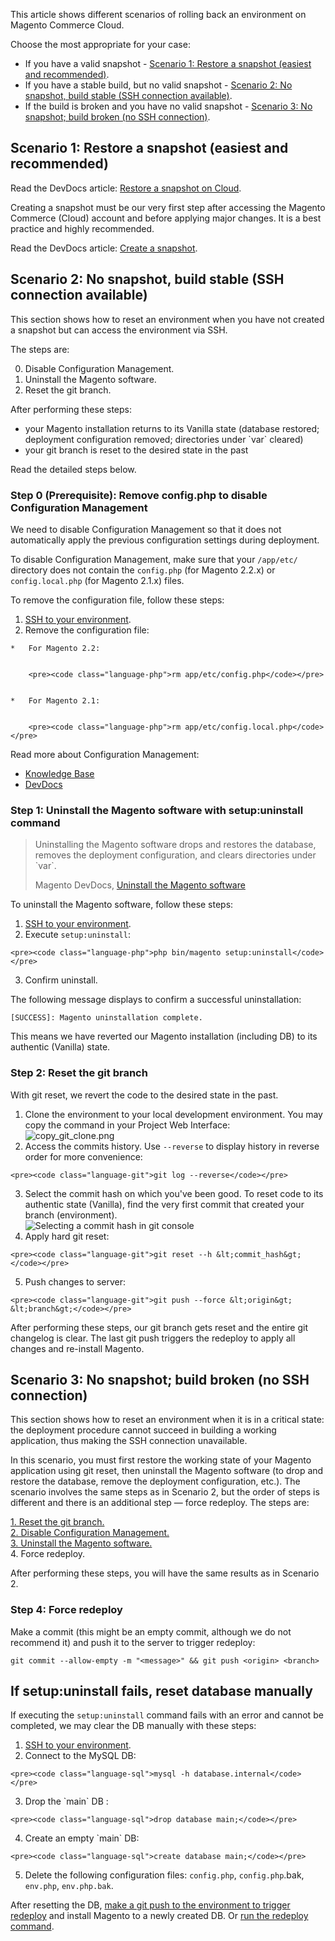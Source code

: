 This article shows different scenarios of rolling back an environment on Magento Commerce Cloud.

Choose the most appropriate for your case:

*   If you have a valid snapshot -&nbsp;<a href="#scen1" target="_self">Scenario 1: Restore a snapshot (easiest and recommended)</a>.
*   If you have a stable build, but no valid&nbsp;snapshot - <a href="#scen2" target="_self">Scenario 2: No snapshot, build stable (SSH connection available)</a>.
*   If the build is broken and you have no valid snapshot -&nbsp;<a href="#scen3" target="_self">Scenario 3: No snapshot; build broken (no SSH connection)</a>.

<h2 id="scen1"><span class="wysiwyg-color-green120">Scenario 1: Restore a snapshot (easiest and recommended)</span></h2>

Read the DevDocs article: [Restore a snapshot on Cloud](http://devdocs.magento.com/guides/v2.2/cloud/project/project-webint-snap.html#restore-snapshot).

<p class="info">Creating a snapshot must be our very first step after accessing the Magento Commerce (Cloud) account and before applying major changes. It is a best practice and highly recommended.</p>

Read the DevDocs article: [Create a snapshot](http://devdocs.magento.com/guides/v2.2/cloud/project/project-webint-snap.html#create-snapshot).

<h2 id="scen2"><span class="wysiwyg-color-orange110">Scenario 2: No snapshot, build stable (SSH connection available)</span></h2>

This section shows how to reset an environment when you have not created a snapshot but can access the environment via SSH.

The steps are:

0. Disable Configuration Management.  
 1. Uninstall the Magento software.  
 2. Reset the git branch.

After performing these steps:

*   your Magento installation returns to its Vanilla state (database restored; deployment configuration removed; directories under \`var\` cleared)
*   your git branch is reset to the desired state in the past

Read the detailed steps below.

<h3 id="disable_config_management">Step 0 (Prerequisite): Remove config.php to disable Configuration Management</h3>

We need to disable Configuration Management so that it does not automatically apply the previous configuration settings during deployment.

To disable Configuration Management, make sure that your `` /app/etc/ `` directory does not contain the `` config.php `` (for Magento 2.2.x) or `` config.local.php `` (for Magento 2.1.x) files.

To remove the configuration file, follow these steps:

1.   [SSH to your environment](http://devdocs.magento.com/guides/v2.2/cloud/env/environments-ssh.html#ssh).
2.   Remove the configuration file:
    
    *   For Magento 2.2:  
        
        
        <pre><code class="language-php">rm app/etc/config.php</code></pre>
        
        
    *   For Magento 2.1:  
        
        
        <pre><code class="language-php">rm app/etc/config.local.php</code></pre>
        
        
    
    
    

Read more about Configuration Management:

*   [Knowledge Base](https://support.magento.com/hc/en-us/articles/115003169574)
*   [DevDocs](http://devdocs.magento.com/guides/v2.2/cloud/live/sens-data-over.html)

<h3 id="setup-uninstall">Step 1: Uninstall the Magento software with setup:uninstall command</h3>

>  
> Uninstalling the Magento software drops and restores the database, removes the deployment configuration, and clears directories under \`var\`.
> 
> Magento DevDocs, [Uninstall the Magento software](http://devdocs.magento.com/guides/v2.2/install-gde/install/cli/install-cli-uninstall.html#instgde-install-uninstall)
> 

To uninstall the Magento software, follow these steps:

1.   [SSH to your environment](http://devdocs.magento.com/guides/v2.2/cloud/env/environments-ssh.html#ssh).
2.   Execute `` setup:uninstall ``:  
    
    
    <pre><code class="language-php">php bin/magento setup:uninstall</code></pre>
    
    
3.   Confirm uninstall.

The following message displays to confirm a successful uninstallation:

<pre><code class="language-php">[SUCCESS]: Magento uninstallation complete.</code></pre>

This means we have reverted our Magento installation (including DB) to its authentic (Vanilla) state.

<h3 id="reset-git-branch">Step 2: Reset the git branch</h3>

With git reset, we revert the code to the desired state in the past.

1.   Clone the environment to your local development environment. You may copy the command in your Project Web Interface:  
     ![copy_git_clone.png](https://support.magento.com/hc/article_attachments/360000963074/copy_git_clone.png)
2.   Access the commits history. Use `` --reverse `` to display history in reverse order for more convenience:  
    
    
    <pre><code class="language-git">git log --reverse</code></pre>
    
    
3.   Select the commit hash on which you've been good. To reset code to its authentic state (Vanilla), find the very first commit that created your branch (environment).  
     ![Selecting a commit hash in git console](https://support.magento.com/hc/article_attachments/360000945733/select_commit_hash.png)
4.   Apply hard git reset:  
    
    
    <pre><code class="language-git">git reset --h &lt;commit_hash&gt;</code></pre>
    
    
5.   Push changes to server:  
    
    
    <pre><code class="language-git">git push --force &lt;origin&gt; &lt;branch&gt;</code></pre>
    
    

After performing these steps, our git branch gets reset and the entire git changelog is clear. The last git push triggers the redeploy to apply all changes and re-install Magento.

<h2 id="scen3"><span class="wysiwyg-color-red110">Scenario 3: No snapshot; build broken (no SSH connection)</span></h2>

This section shows how to reset an environment when it is in a critical state: the deployment procedure cannot succeed in building a working application, thus making the SSH connection unavailable.

In this scenario, you must first restore the working state of your Magento application using git reset, then uninstall the Magento software (to drop and restore the database, remove the deployment configuration, etc.). The scenario involves the same steps as in Scenario 2, but the order of steps is different and there is an additional step — force redeploy. The steps are:

[1. Reset the git branch.](https://support.magento.com/hc/en-us/articles/360000852534#reset-git-branch)  
 [2. Disable Configuration Management.](https://support.magento.com/hc/en-us/articles/360000852534#disable_config_management)  
 [3. Uninstall the Magento software.](https://support.magento.com/hc/en-us/articles/360000852534#setup-uninstall)  
 4. Force redeploy.

After performing these steps, you will have the same results as in Scenario 2.

### Step 4: Force redeploy

Make a commit (this might be an empty commit, although we do not recommend it) and push it to the server to trigger redeploy:

<pre><code class="language-git">git commit --allow-empty -m "&lt;message&gt;" &amp;&amp; git push &lt;origin&gt; &lt;branch&gt;</code></pre>

## If setup:uninstall fails, reset database manually

If executing the `` setup:uninstall `` command fails with an error and cannot be completed, we may clear the DB manually with these steps:

1.   [SSH to your environment](http://devdocs.magento.com/guides/v2.2/cloud/env/environments-ssh.html#ssh).
2.   Connect to the MySQL DB:  
    
    
    <pre><code class="language-sql">mysql -h database.internal</code></pre>
    
    
3.   Drop the \`main\` DB :  
    
    
    <pre><code class="language-sql">drop database main;</code></pre>
    
    
4.   Create an empty \`main\` DB:  
    
    
    <pre><code class="language-sql">create database main;</code></pre>
    
    
5.   Delete the following configuration files: `` config.php ``, `` config.php ``.bak, `` env.php ``, `` env.php.bak ``.

After resetting the DB, <a href="https://devdocs.magento.com/guides/v2.3/cloud/reference/cli-ref-topic.html#git-commands" target="_self">make a git push to the environment to trigger redeploy</a> and install Magento to a newly created DB. Or <a href="https://devdocs.magento.com/guides/v2.3/cloud/reference/cli-ref-topic.html#environment-commands" target="_self">run the redeploy command</a>.